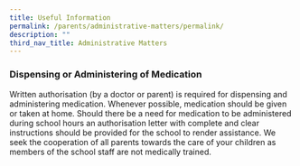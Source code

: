 ```yaml
---
title: Useful Information
permalink: /parents/administrative-matters/permalink/
description: ""
third_nav_title: Administrative Matters
---
```

### **Dispensing or Administering of Medication**
Written authorisation (by a doctor or parent) is required for dispensing and administering medication. Whenever possible, medication should be given or taken at home. Should there be a need for medication to be administered during school hours an authorisation letter with complete and clear instructions should be provided for the school to render assistance. We seek the cooperation of all parents towards the care of your children as members of the school staff are not medically trained.